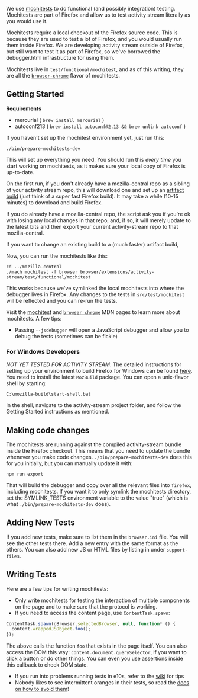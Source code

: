 We use [mochitests](https://developer.mozilla.org/en-US/docs/Mozilla/Projects/Mochitest) to do functional (and possibly integration) testing. Mochitests are part of Firefox and allow us to test activity stream literally as you would use it.

Mochitests require a local checkout of the Firefox source code. This is because they are used to test a lot of Firefox, and you would usually run them inside Firefox. We are developing activity stream outside of Firefox, but still want to test it as part of Firefox, so we've borrowed the debugger.html infrastructure for using them.

Mochitests live in `test/functional/mochitest`, and as of this writing, they are all the [`browser-chrome`](https://developer.mozilla.org/en-US/docs/Mozilla/Browser_chrome_tests) flavor of mochitests.

## Getting Started

**Requirements**

* mercurial ( `brew install mercurial` )
* autoconf213 ( `brew install autoconf@2.13 && brew unlink autoconf` )

If you haven't set up the mochitest environment yet, just run this:

```
./bin/prepare-mochitests-dev
```

This will set up everything you need. You should run this *every time* you start working on mochitests, as it makes sure your local copy of Firefox is up-to-date.

On the first run, if you don't already have a mozilla-central repo as a sibling of your activity stream repo, this will download one and set up an [artifact build](https://developer.mozilla.org/en-US/docs/Mozilla/Developer_guide/Build_Instructions/Artifact_builds) (just think of a super fast Firefox build). It may take a while (10-15 minutes) to download and build Firefox.

If you do already have a mozilla-central repo, the script ask you if you're ok with losing any local changes in that repo, and, if so, it will merely update to  the latest bits and then export your current activity-stream repo to that
mozilla-central.

If you want to change an existing build to a (much faster) artifact build,

Now, you can run the mochitests like this:

```
cd ../mozilla-central
./mach mochitest -f browser browser/extensions/activity-stream/test/functional/mochitest
```

This works because we've symlinked the local mochitests into where the debugger lives in Firefox. Any changes to the tests in `src/test/mochitest` will be reflected and you can re-run the tests.

Visit the [mochitest](https://developer.mozilla.org/en-US/docs/Mozilla/Projects/Mochitest) and [`browser chrome`](https://developer.mozilla.org/en-US/docs/Mozilla/Browser_chrome_tests) MDN pages to learn more about mochitests. A few tips:

* Passing `--jsdebugger` will open a JavaScript debugger and allow you to debug the tests (sometimes can be fickle)

### For Windows Developers

*NOT YET TESTED FOR ACTIVITY STREAM*: The detailed instructions for setting up your environment to build Firefox for Windows can be found [here](https://developer.mozilla.org/en-US/docs/Mozilla/Developer_guide/Build_Instructions/Windows_Prerequisites). You need to install the latest `MozBuild` package. You can open a unix-flavor shell by starting:

```
C:\mozilla-build\start-shell.bat
```

In the shell, navigate to the activity-stream project folder, and follow the Getting Started instructions as mentioned.


## Making code changes

The mochitests are running against the compiled activity-stream bundle inside the Firefox checkout. This means that you need to update the bundle whenever you make code changes. `./bin/prepare-mochitests-dev` does this for you initially, but you can manually update it with:

```
npm run export
```

That will build the debugger and copy over all the relevant files into `firefox`, including mochitests. If you want it to only symlink the mochitests directory, set the SYMLINK_TESTS environment variable to the value "true" (which is what `./bin/prepare-mochitests-dev` does).

## Adding New Tests

If you add new tests, make sure to list them in the `browser.ini` file. You will see the other tests there. Add a new entry with the same format as the others. You can also add new JS or HTML files by listing in under `support-files`.

## Writing Tests

Here are a few tips for writing mochitests:

* Only write mochitests for testing the interaction of multiple components on the page and to make sure that the protocol is working.
* If you need to access the content page, use `ContentTask.spawn`:

```js
ContentTask.spawn(gBrowser.selectedBrowser, null, function* () {
  content.wrappedJSObject.foo();
});
```

The above calls the function `foo` that exists in the page itself. You can also access the DOM this way: `content.document.querySelector`, if you want to click a button or do other things. You can even you use assertions inside this callback to check DOM state.

* If you run into problems running tests in e10s, refer to the [wiki](https://wiki.mozilla.org/Electrolysis/e10s_test_tips) for tips
* Nobody likes to see intermittent oranges in their tests, so read the [docs on how to avoid them](https://developer.mozilla.org/en-US/docs/Mozilla/QA/Avoiding_intermittent_oranges)!
